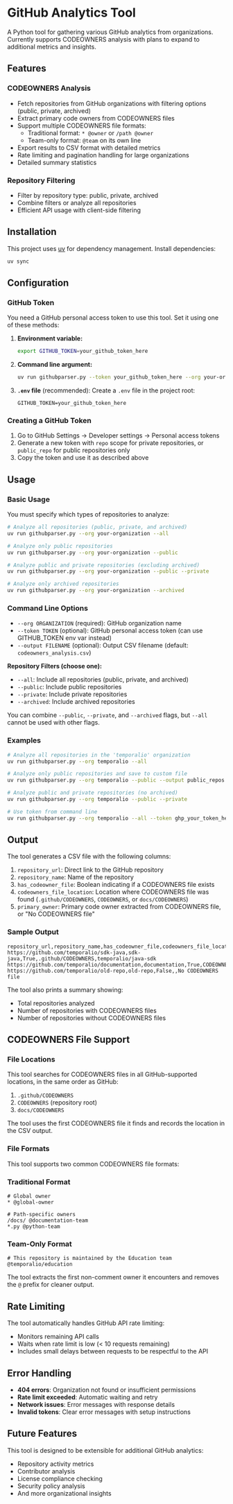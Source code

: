 # GitHub Analytics Tool

A Python tool for gathering various GitHub analytics from organizations. Currently supports CODEOWNERS analysis with plans to expand to additional metrics and insights.

## Features

### CODEOWNERS Analysis
- Fetch repositories from GitHub organizations with filtering options (public, private, archived)
- Extract primary code owners from CODEOWNERS files
- Support multiple CODEOWNERS file formats:
  - Traditional format: `* @owner` or `/path @owner`  
  - Team-only format: `@team` on its own line
- Export results to CSV format with detailed metrics
- Rate limiting and pagination handling for large organizations
- Detailed summary statistics

### Repository Filtering
- Filter by repository type: public, private, archived
- Combine filters or analyze all repositories
- Efficient API usage with client-side filtering

## Installation

This project uses [uv](https://docs.astral.sh/uv/) for dependency management. Install dependencies:

```bash
uv sync
```

## Configuration

### GitHub Token

You need a GitHub personal access token to use this tool. Set it using one of these methods:

1. **Environment variable:**
   ```bash
   export GITHUB_TOKEN=your_github_token_here
   ```

2. **Command line argument:**
   ```bash
   uv run githubparser.py --token your_github_token_here --org your-org
   ```

3. **`.env` file** (recommended):
   Create a `.env` file in the project root:
   ```
   GITHUB_TOKEN=your_github_token_here
   ```

### Creating a GitHub Token

1. Go to GitHub Settings → Developer settings → Personal access tokens
2. Generate a new token with `repo` scope for private repositories, or `public_repo` for public repositories only
3. Copy the token and use it as described above

## Usage

### Basic Usage

You must specify which types of repositories to analyze:

```bash
# Analyze all repositories (public, private, and archived)
uv run githubparser.py --org your-organization --all

# Analyze only public repositories
uv run githubparser.py --org your-organization --public

# Analyze public and private repositories (excluding archived)
uv run githubparser.py --org your-organization --public --private

# Analyze only archived repositories
uv run githubparser.py --org your-organization --archived
```

### Command Line Options

- `--org ORGANIZATION` (required): GitHub organization name
- `--token TOKEN` (optional): GitHub personal access token (can use GITHUB_TOKEN env var instead)
- `--output FILENAME` (optional): Output CSV filename (default: `codeowners_analysis.csv`)

**Repository Filters (choose one):**
- `--all`: Include all repositories (public, private, and archived)
- `--public`: Include public repositories
- `--private`: Include private repositories  
- `--archived`: Include archived repositories

You can combine `--public`, `--private`, and `--archived` flags, but `--all` cannot be used with other flags.

### Examples

```bash
# Analyze all repositories in the 'temporalio' organization
uv run githubparser.py --org temporalio --all

# Analyze only public repositories and save to custom file
uv run githubparser.py --org temporalio --public --output public_repos.csv

# Analyze public and private repositories (no archived)
uv run githubparser.py --org temporalio --public --private

# Use token from command line
uv run githubparser.py --org temporalio --all --token ghp_your_token_here
```

## Output

The tool generates a CSV file with the following columns:

1. `repository_url`: Direct link to the GitHub repository
2. `repository_name`: Name of the repository
3. `has_codeowner_file`: Boolean indicating if a CODEOWNERS file exists
4. `codeowners_file_location`: Location where CODEOWNERS file was found (`.github/CODEOWNERS`, `CODEOWNERS`, or `docs/CODEOWNERS`)
5. `primary_owner`: Primary code owner extracted from CODEOWNERS file, or "No CODEOWNERS file"

### Sample Output

```csv
repository_url,repository_name,has_codeowner_file,codeowners_file_location,primary_owner
https://github.com/temporalio/sdk-java,sdk-java,True,.github/CODEOWNERS,temporalio/java-sdk
https://github.com/temporalio/documentation,documentation,True,CODEOWNERS,temporalio/education
https://github.com/temporalio/old-repo,old-repo,False,,No CODEOWNERS file
```

The tool also prints a summary showing:
- Total repositories analyzed
- Number of repositories with CODEOWNERS files
- Number of repositories without CODEOWNERS files

## CODEOWNERS File Support

### File Locations

This tool searches for CODEOWNERS files in all GitHub-supported locations, in the same order as GitHub:

1. `.github/CODEOWNERS` 
2. `CODEOWNERS` (repository root)
3. `docs/CODEOWNERS`

The tool uses the first CODEOWNERS file it finds and records the location in the CSV output.

### File Formats

This tool supports two common CODEOWNERS file formats:

### Traditional Format
```
# Global owner
* @global-owner

# Path-specific owners  
/docs/ @documentation-team
*.py @python-team
```

### Team-Only Format
```
# This repository is maintained by the Education team
@temporalio/education
```

The tool extracts the first non-comment owner it encounters and removes the `@` prefix for cleaner output.

## Rate Limiting

The tool automatically handles GitHub API rate limiting:
- Monitors remaining API calls
- Waits when rate limit is low (< 10 requests remaining)
- Includes small delays between requests to be respectful to the API

## Error Handling

- **404 errors**: Organization not found or insufficient permissions
- **Rate limit exceeded**: Automatic waiting and retry
- **Network issues**: Error messages with response details
- **Invalid tokens**: Clear error messages with setup instructions

## Future Features

This tool is designed to be extensible for additional GitHub analytics:
- Repository activity metrics
- Contributor analysis
- License compliance checking
- Security policy analysis
- And more organizational insights
